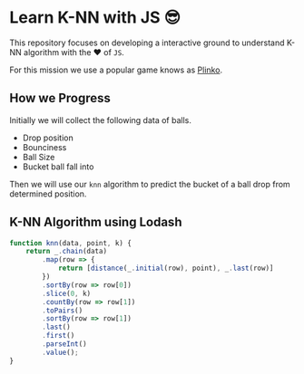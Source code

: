 # Learn K-NN with JS :sunglasses:

This repository focuses on developing a interactive ground to understand K-NN algorithm with the :heart: of `JS`.

For this mission we use a popular game knows as [Plinko](https://www.youtube.com/watch?v=me4SV_tuMSE).

## How we Progress

Initially we will collect the following data of balls.

* Drop position
* Bounciness
* Ball Size
* Bucket ball fall into

Then we will use our `knn` algorithm to predict the bucket of a ball drop from determined position.

## K-NN Algorithm using Lodash

```js
function knn(data, point, k) {
    return _.chain(data)
        .map(row => {
            return [distance(_.initial(row), point), _.last(row)]
        })
        .sortBy(row => row[0])
        .slice(0, k)
        .countBy(row => row[1])
        .toPairs()
        .sortBy(row => row[1])
        .last()
        .first()
        .parseInt()
        .value();
}
```
